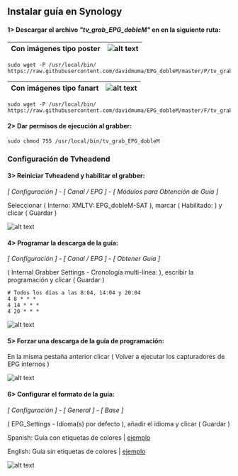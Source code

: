 ## <b>Instalar guía en Synology </B>
#### 1> Descargar el archivo <i>"tv_grab_EPG_dobleM"</i> en en la siguiente ruta:
| Con imágenes tipo poster | ![alt text](https://raw.githubusercontent.com/davidmuma/EPG_dobleM/master/Varios/poster.jpg)  |
| -	| - |
```
sudo wget -P /usr/local/bin/ https://raw.githubusercontent.com/davidmuma/EPG_dobleM/master/P/tv_grab_EPG_dobleM
```
| Con imágenes tipo fanart | ![alt text](https://raw.githubusercontent.com/davidmuma/EPG_dobleM/master/Varios/fanart.jpg)  |
| -	| - |
```
sudo wget -P /usr/local/bin/ https://raw.githubusercontent.com/davidmuma/EPG_dobleM/master/F/tv_grab_EPG_dobleM
```
#### 2> Dar permisos de ejecución al grabber:
```
sudo chmod 755 /usr/local/bin/tv_grab_EPG_dobleM
```
### <b>Configuración de Tvheadend </B>

#### 3> Reiniciar Tvheadend y habilitar el grabber:
<i>[ Configuración ] - [ Canal / EPG ] - [ Módulos para Obtención de Guía ]</i>

Seleccionar ( Interno: XMLTV: EPG_dobleM-SAT ), marcar ( Habilitado: ) y clicar ( Guardar )

![alt text](https://raw.githubusercontent.com/davidmuma/EPG_dobleM/master/Varios/tvheadend1.jpg)

#### 4> Programar la descarga de la guía:

<i>[ Configuración ] - [ Canal / EPG ] - [ Obtener Guía ]</i>
  
( Internal Grabber Settings - Cronología multi-línea: ), escribir la programación y clicar ( Guardar )
```
# Todos los días a las 8:04, 14:04 y 20:04
4 8 * * *
4 14 * * *
4 20 * * *
```
![alt text](https://raw.githubusercontent.com/davidmuma/EPG_dobleM/master/Varios/tvheadend2.jpg)

#### 5> Forzar una descarga de la guía de programación:

En la misma pestaña anterior clicar ( Volver a ejecutar los capturadores de EPG internos )

![alt text](https://raw.githubusercontent.com/davidmuma/EPG_dobleM/master/Varios/tvheadend3.jpg)

#### 6> Configurar el formato de la guía:

<i>[ Configuración ] - [ General ] - [ Base ]</i>

( EPG_Settings - Idioma(s) por defecto ), añadir el idioma y clicar ( Guardar )

Spanish: Guía con etiquetas de colores | [ejemplo](https://raw.githubusercontent.com/davidmuma/EPG_dobleM/master/Varios/kodicolor.jpg)

English: Guía sin etiquetas de colores | [ejemplo](https://raw.githubusercontent.com/davidmuma/EPG_dobleM/master/Varios/kodisincolor.jpg)

![alt text](https://raw.githubusercontent.com/davidmuma/EPG_dobleM/master/Varios/tvheadend4.jpg)
